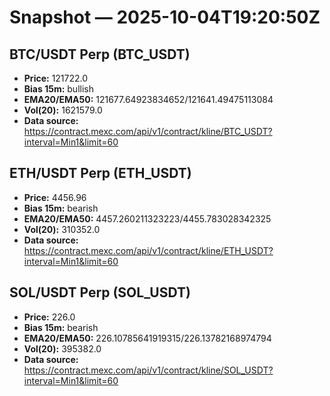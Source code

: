 # Snapshot — 2025-10-04T19:20:50Z

## BTC/USDT Perp (BTC_USDT)
- **Price:** 121722.0
- **Bias 15m:** bullish
- **EMA20/EMA50:** 121677.64923834652/121641.49475113084
- **Vol(20):** 1621579.0
- **Data source:** https://contract.mexc.com/api/v1/contract/kline/BTC_USDT?interval=Min1&limit=60

## ETH/USDT Perp (ETH_USDT)
- **Price:** 4456.96
- **Bias 15m:** bearish
- **EMA20/EMA50:** 4457.260211323223/4455.783028342325
- **Vol(20):** 310352.0
- **Data source:** https://contract.mexc.com/api/v1/contract/kline/ETH_USDT?interval=Min1&limit=60

## SOL/USDT Perp (SOL_USDT)
- **Price:** 226.0
- **Bias 15m:** bearish
- **EMA20/EMA50:** 226.10785641919315/226.13782168974794
- **Vol(20):** 395382.0
- **Data source:** https://contract.mexc.com/api/v1/contract/kline/SOL_USDT?interval=Min1&limit=60
